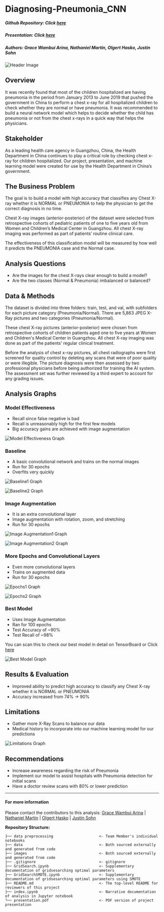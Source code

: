 # Diagnosing-Pneumonia_CNN
##### Github Repository: Click [here](https://github.com/grace-arina/Diagnosing-Pneumonia_CNN)
##### Presentation: Click [here](https://www.canva.com/design/DAE4b_Ol82I/VAxNFiW6s3_nfSV5Ehjdyg/edit)
##### Authors: Grace Wambui Arina, Nathaniel Martin, Olgert Hasko, Justin Sohn

![Header Image](images/headerimage.png)

## Overview
It was recently found that most of the children hospitalized are having pneumonia in the period from January 2013 to June 2019 that pushed the government in China to perform a chest x-ray for all hospitalized children to check whether they are normal or have pneumonia. It was recommended to build a neural network model which helps to decide whether the child has pneumonia or not from the chest x-rays in a quick way that helps the physicians.

## Stakeholder
As a leading health care agency in Guangzhou, China, the Health Department in China continues to play a critical role by checking chest x-ray for children hospitalized. Our project, presentation, and machine learning model were created for use by the Health Department in China’s government.

## The Business Problem 
The goal is to build a model with high accuracy that classifies any Chest X-ray whether it is NORMAL or PNEUMONIA to help the physician to get the correct diagnosis in no time.

Chest X-ray images (anterior-posterior) of the dataset were selected from retrospective cohorts of pediatric patients of one to five years old from Women and Children’s Medical Center in Guangzhou. All chest X-ray imaging was performed as part of patients’ routine clinical care.

The effectiveness of this classification model will be measured by how well it predicts the PNEUMONIA case and the Normal case.

## Analysis Questions 
- Are the images for the chest X-rays clear enough to build a model?
- Are the two classes (Normal & Pneumonia) imbalanced or balanced?

## Data & Methods
The dataset is divided into three folders: train, test, and val, with subfolders for each picture category (Pneumonia/Normal). There are 5,863 JPEG X-Ray pictures and two categories (Pneumonia/Normal).

These chest X-ray pictures (anterior-posterior) were chosen from retrospective cohorts of children patients aged one to five years at Women and Children's Medical Center in Guangzhou. All chest X-ray imaging was done as part of the patients' regular clinical treatment.

Before the analysis of chest x-ray pictures, all chest radiographs were first screened for quality control by deleting any scans that were of poor quality or were illegible. The picture diagnosis were then assessed by two professional physicians before being authorized for training the AI system. The assessment set was further reviewed by a third expert to account for any grading issues.

## Analysis Graphs

### Model Effectiveness
-  Recall since false negative is bad
-  Recall is unreasonably high for the first few models
-  Big accuracy gains are achieved with image augmentation

![Model Effectiveness Graph](images/presentation_plots/modeleffectiveness.png)

### Baseline
- A basic convolutional network and trains on the normal images
- Run for 30 epochs
- Overfits very quickly

![Baseline1 Graph](images/presentation_plots/baseline1.png)

![Baseline2 Graph](images/presentation_plots/baseline2.png)

### Image Augmentation
- It is an extra convolutional layer
- Image augmentation with rotation, zoom, and stretching
- Run for 30 epochs

![Image Augmentation1 Graph](images/presentation_plots/imageaugmentation1.png)

![Image Augmentation2 Graph](images/presentation_plots/imageaugmentation2.png)

### More Epochs and Convolutional Layers
- Even more convolutional layers
- Trains on augmented data
- Run for 30 epochs

![Epochs1 Graph](images/presentation_plots/epochs1.png)

![Epochs2 Graph](images/presentation_plots/epochs2.png)

### Best Model
- Uses Image Augmentation
- Ran for 100 epochs
- Test Accuracy of ~90%
- Test Recall of ~98%

You can scan this to check our best model in detail on TensorBoard or Click [here](https://tensorboard.dev/experiment/0K1t8rFYTWG06klkGIkjWQ/#scalars)

![Best Model Graph](images/presentation_plots/bestmodel.png)

## Results & Evaluation
- Improved ability to predict high accuracy to classify any Chest X-ray whether it is NORMAL or PNEUMONIA
- Accuracy increased from 74% -> 90%

## Limitations 
- Gather more X-Ray Scans to balance our data
- Medical history to incorporate into our machine learning model for our predictions

![Limitations Graph](images/presentation_plots/limitations.png)

## Recommendations 
- Increase awareness regarding the risk of Pneumonia 
- Implement our model to assist hospitals with Pneumonia detection for initial scans
- Have a doctor review scans with 80% or lower prediction

---

#### For more information
Please contact the contributors to this analysis: 
[Grace Wambui Arina](https://www.linkedin.com/in/grace-arina/) |
[Nathaniel Martin](https://www.linkedin.com/in/nathaniel-martin-73b037227/) |
[Olgert Hasko](https://www.linkedin.com/in/olgert-hasko-47519097/) |
[Justin Sohn](https://www.linkedin.com/in/justin-sohn-689901193/) 

**Repository Structure:**
```
├── data preprocessing                     <- Team Member's individual notebooks 
├── data                                   <- Both sourced externally and generated from code 
├── images                                 <- Both sourced externally and generated from code 
├── .gitignore                             <- gitignore 
├── GridSearch.ipynb                       <- Supplementary documentation of gridsesarching optimal parameters
├── GridSearchSMOTE.ipynb                  <- Supplementary documentation of gridsesarching optimal parameters using SMOTE
├── README.md                              <- The top-level README for reviewers of this project
├── index.ipynb                            <- Narrative documentation of analysis in Jupyter notebook
└── presentation.pdf                       <- PDF version of project presentation



